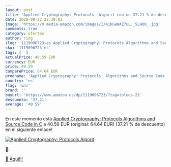 ```yaml
---
layout: post
title: 'Applied Cryptography: Protocols  Algorit con un 37.21 % de descuento'
date: 2020-09-22 22:39:03
image: 'https://m.media-amazon.com/images/I/41KGeWAZ7uL._SL400_.jpg'
comments: true
category: ofertas
author: ring
slug: '1119096723-es Applied Cryptography: Protocols Algorithms and Source Code...'
sku: '1119096723-es'
tags: [  ]
actualPrice: 40.59 EUR
currency: EUR
price: 40.59
comparePrice: 64.64 EUR
prodname: 'Applied Cryptography: Protocols  Algorithms and Source Code in C'
country: 'es'
flag: '🇪🇸'
brand: ''
buyurl: 'https://www.amazon.es/dp/1119096723/?tag=tolees-21'
descuento: '37.21'
average: '40.59'
---
```


En este momento está [Applied Cryptography: Protocols  Algorithms and Source Code in C](https://www.amazon.es/dp/1119096723/?tag=tolees-21) a 40.59 EUR (original: 64.64 EUR) (37.21 %  de descuento) en el siguiente enlace!

[![Applied Cryptography: Protocols  Algorit](https://m.media-amazon.com/images/I/41KGeWAZ7uL._SL400_.jpg)](https://www.amazon.es/dp/1119096723/?tag=tolees-21)

🔎:


[🛒 Aquí!!!](https://www.amazon.es/dp/1119096723/?tag=tolees-21)
